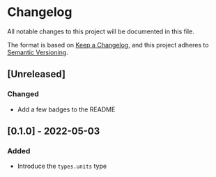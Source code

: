 # Changelog

All notable changes to this project will be documented in this file.

The format is based on [Keep a Changelog](https://keepachangelog.com/en/1.0.0/), and this project adheres to [Semantic Versioning](https://semver.org/spec/v2.0.0.html).

## [Unreleased]

### Changed

- Add a few badges to the README

## [0.1.0] - 2022-05-03

### Added

- Introduce the `types.units` type
